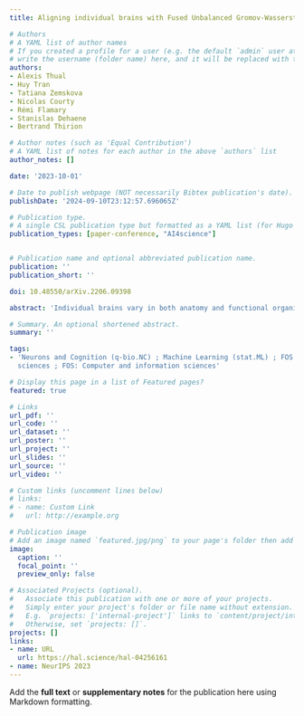 ```yaml
---
title: Aligning individual brains with Fused Unbalanced Gromov-Wasserstein

# Authors
# A YAML list of author names
# If you created a profile for a user (e.g. the default `admin` user at `content/authors/admin/`),
# write the username (folder name) here, and it will be replaced with their full name and linked to their profile.
authors:
- Alexis Thual
- Huy Tran
- Tatiana Zemskova
- Nicolas Courty
- Rémi Flamary
- Stanislas Dehaene
- Bertrand Thirion

# Author notes (such as 'Equal Contribution')
# A YAML list of notes for each author in the above `authors` list
author_notes: []

date: '2023-10-01'

# Date to publish webpage (NOT necessarily Bibtex publication's date).
publishDate: '2024-09-10T23:12:57.696065Z'

# Publication type.
# A single CSL publication type but formatted as a YAML list (for Hugo requirements).
publication_types: [paper-conference, "AI4science"]


# Publication name and optional abbreviated publication name.
publication: ''
publication_short: ''

doi: 10.48550/arXiv.2206.09398

abstract: 'Individual brains vary in both anatomy and functional organization, even within a given species. Inter-individual variability is a major impediment when trying to draw generalizable conclusions from neuroimaging data collected on groups of subjects. Current co-registration procedures rely on limited data, and thus lead to very coarse inter-subject alignments. In this work, we present a novel method for inter-subject alignment based on Optimal Transport, denoted as Fused Unbalanced Gromov Wasserstein (FUGW). The method aligns cortical surfaces based on the similarity of their functional signatures in response to a variety of stimulation settings, while penalizing large deformations of individual topographic organization. We demonstrate that FUGW is well-suited for whole-brain landmark-free alignment. The unbalanced feature allows to deal with the fact that functional areas vary in size across subjects. Our results show that FUGW alignment significantly increases between-subject correlation of activity for independent functional data, and leads to more precise mapping at the group level. '

# Summary. An optional shortened abstract.
summary: ''

tags:
- 'Neurons and Cognition (q-bio.NC) ; Machine Learning (stat.ML) ; FOS: Biological
  sciences ; FOS: Computer and information sciences'

# Display this page in a list of Featured pages?
featured: true

# Links
url_pdf: ''
url_code: ''
url_dataset: ''
url_poster: ''
url_project: ''
url_slides: ''
url_source: ''
url_video: ''

# Custom links (uncomment lines below)
# links:
# - name: Custom Link
#   url: http://example.org

# Publication image
# Add an image named `featured.jpg/png` to your page's folder then add a caption below.
image:
  caption: ''
  focal_point: ''
  preview_only: false

# Associated Projects (optional).
#   Associate this publication with one or more of your projects.
#   Simply enter your project's folder or file name without extension.
#   E.g. `projects: ['internal-project']` links to `content/project/internal-project/index.md`.
#   Otherwise, set `projects: []`.
projects: []
links:
- name: URL
  url: https://hal.science/hal-04256161
- name: NeurIPS 2023
---
```


Add the **full text** or **supplementary notes** for the publication here using Markdown formatting.
